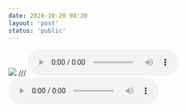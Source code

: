 ```yaml
---
date: 2020-10-20 08:20
layout: 'post'
status: 'public'
---
```

![](https://cdn.pixabay.com/photo/2020/10/14/01/18/winter-5653129_1280.jpg)
/// <audio src="https://music.163.com/song/media/outer/url?id=536809"  loop controls></audio>
<audio src="https://inz.oss-cn-beijing.aliyuncs.com/Audios/Butter-Fly%20%28%E3%83%92%E3%82%9A%E3%82%A2%E3%83%8E%E3%82%A6%E3%82%99%E3%82%A1%E3%83%BC%E3%82%B7%E3%82%99%E3%83%A7%E3%83%B3%29.mp3"  loop controls></audio>
<audio src="https://pan.balmy.life/Cited/Audios/%E3%81%8D%E3%81%A3%E3%81%A8%E3%81%BE%E3%81%9F%E3%81%84%E3%81%A4%E3%81%8B.mp3"></audio>

<audio src="https://pan.balmy.life/Cited/Audios/%E5%AE%B9%E7%A5%96%E5%84%BF-%E6%80%AF.mp3"></audio>